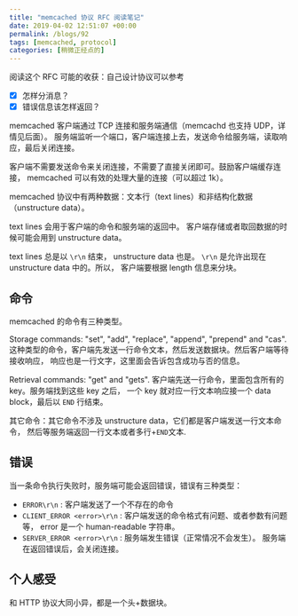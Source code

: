 ```yaml
---
title: "memcached 协议 RFC 阅读笔记"
date: 2019-04-02 12:51:07 +00:00
permalink: /blogs/92
tags: [memcached, protocol]
categories: [稍微正经点的]
---
```

阅读这个 RFC 可能的收获：自己设计协议可以参考

- [x] 怎样分消息？
- [x] 错误信息该怎样返回？

memcached 客户端通过 TCP 连接和服务端通信（memcachd 也支持 UDP，详情见后面）。
服务端监听一个端口，客户端连接上去，发送命令给服务端，读取响应，最后关闭连接。

客户端不需要发送命令来关闭连接，不需要了直接关闭即可。鼓励客户端缓存连接，
memcached 可以有效的处理大量的连接（可以超过 1k）。

memcached 协议中有两种数据：文本行（text lines）和非结构化数据（unstructure data）。

text lines 会用于客户端的命令和服务端的返回中。
客户端存储或者取回数据的时候可能会用到 unstructure data。

text lines 总是以 `\r\n` 结束， unstructure data 也是。
`\r\n` 是允许出现在 unstructure data 中的。所以，
客户端要根据 length 信息来分块。

命令
------

memcached 的命令有三种类型。

Storage commands: "set", "add", "replace", "append", "prepend" and "cas".
这种类型的命令，客户端先发送一行命令文本，然后发送数据块。然后客户端等待接收响应，
响应也是一行文字，这里面会告诉包含成功与否的信息。

Retrieval commands: "get" and "gets".
客户端先送一行命令，里面包含所有的 key。服务端找到这些 key 之后，
一个 key 就对应一行文本响应接一个 data block，最后以 ``END`` 行结束。

其它命令：其它命令不涉及 unstructure data，它们都是客户端发送一行文本命令，
然后等服务端返回一行文本或者多行+``END``文本.

错误
-------

当一条命令执行失败时，服务端可能会返回错误，错误有三种类型：

- `ERROR\r\n` : 客户端发送了一个不存在的命令
- `CLIENT_ERROR <error>\r\n` : 客户端发送的命令格式有问题、或者参数有问题等，
error 是一个 human-readable 字符串。
- `SERVER_ERROR <error>\r\n` : 服务端发生错误（正常情况不会发生）。
服务端在返回错误后，会关闭连接。

个人感受
-----------

和 HTTP 协议大同小异，都是一个头+数据块。
